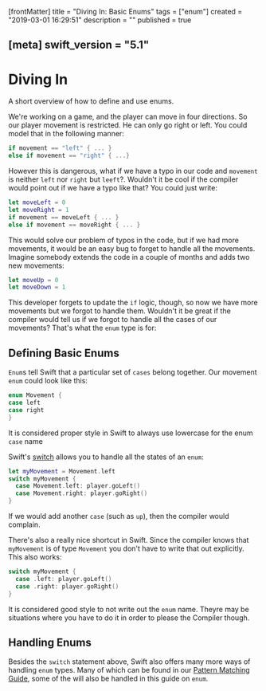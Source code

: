 [frontMatter]
title = "Diving In: Basic Enums"
tags = ["enum"]
created = "2019-03-01 16:29:51"
description = ""
published = true

[meta]
swift_version = "5.1"
---

# Diving In

A short overview of how to define and use enums.

We\'re working on a game, and the player can move in four directions. So
our player movement is restricted. He can only go right or left. You could model
that in the following manner:

``` Swift
if movement == "left" { ... }
else if movement == "right" { ...}
```

However this is dangerous, what if we have a typo in our code and
`movement` is neither `left` nor `right` but `leeft`?. Wouldn't it be cool
if the compiler would point out if we have a typo like that? You could just write:

``` Swift
let moveLeft = 0
let moveRight = 1
if movement == moveLeft { ... }
else if movement == moveRight { ... }
```

This would solve our problem of typos in the code, but if we had more movements,
it would be an easy bug to forget to handle all the movements. Imagine somebody
extends the code in a couple of months and adds two new movements:

``` Swift
let moveUp = 0
let moveDown = 1
```

This developer forgets to update the `if` logic, though, so now we have more
movements but we forgot to handle them. Wouldn't it be great if the compiler would
tell us if we forgot to handle all the cases of our movements? That's what the `enum`
type is for:

## Defining Basic Enums

`Enum`s tell Swift that a particular set of `cases` belong together. Our movement
`enum` could look like this:

``` Swift
enum Movement {
case left
case right
}
```

It is considered proper style in Swift to always use lowercase for the enum `case` name

Swift's [switch](lnk::switch) allows you to handle all the states of an `enum`:

``` Swift
let myMovement = Movement.left
switch myMovement {
  case Movement.left: player.goLeft()
  case Movement.right: player.goRight()
}
```

If we would add another `case` (such as `up`), then the compiler would complain.

There's also a really nice shortcut in Swift. Since the compiler knows that `myMovement` is
of type `Movement` you don't have to write that out explicitly. This also works:

``` Swift
switch myMovement {
  case .left: player.goLeft()
  case .right: player.goRight()
}
```

It is considered good style to not write out the `enum` name. Theyre may be situations where you have to do it in order to please the Compiler though.

## Handling Enums

Besides the `switch` statement above, Swift also offers many more ways of handling `enum` types. Many of which can be found in our [Pattern Matching Guide](lnk::switch), some of the will also be handled in this guide on `enum`.
